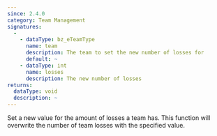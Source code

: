 ```yaml
---
since: 2.4.0
category: Team Management
signatures:
  -
    - dataType: bz_eTeamType
      name: team
      description: The team to set the new number of losses for
      default: ~
    - dataType: int
      name: losses
      description: The new number of losses
returns:
  dataType: void
  description: ~
---
```


Set a new value for the amount of losses a team has. This function will overwrite the number of team losses with the specified value.
